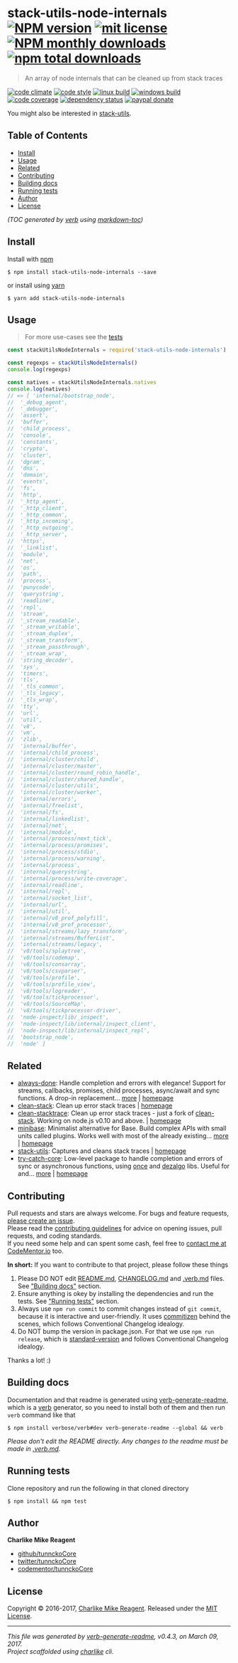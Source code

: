 # stack-utils-node-internals [![NPM version](https://img.shields.io/npm/v/stack-utils-node-internals.svg?style=flat)](https://www.npmjs.com/package/stack-utils-node-internals) [![mit license][license-img]][license-url] [![NPM monthly downloads](https://img.shields.io/npm/dm/stack-utils-node-internals.svg?style=flat)](https://npmjs.org/package/stack-utils-node-internals) [![npm total downloads][downloads-img]][downloads-url]

> An array of node internals that can be cleaned up from stack traces

[![code climate][codeclimate-img]][codeclimate-url] 
[![code style][standard-img]][standard-url] 
[![linux build][travis-img]][travis-url] 
[![windows build][appveyor-img]][appveyor-url] 
[![code coverage][coverage-img]][coverage-url] 
[![dependency status][david-img]][david-url]
[![paypal donate][paypalme-img]][paypalme-url] 

You might also be interested in [stack-utils](https://github.com/tapjs/stack-utils#readme).

## Table of Contents
- [Install](#install)
- [Usage](#usage)
- [Related](#related)
- [Contributing](#contributing)
- [Building docs](#building-docs)
- [Running tests](#running-tests)
- [Author](#author)
- [License](#license)

_(TOC generated by [verb](https://github.com/verbose/verb) using [markdown-toc](https://github.com/jonschlinkert/markdown-toc))_

## Install
Install with [npm](https://www.npmjs.com/)

```
$ npm install stack-utils-node-internals --save
```

or install using [yarn](https://yarnpkg.com)

```
$ yarn add stack-utils-node-internals
```

## Usage
> For more use-cases see the [tests](test.js)

```js
const stackUtilsNodeInternals = require('stack-utils-node-internals')

const regexps = stackUtilsNodeInternals()
console.log(regexps)

const natives = stackUtilsNodeInternals.natives
console.log(natives)
// => [ 'internal/bootstrap_node',
//  '_debug_agent',
//  '_debugger',
//  'assert',
//  'buffer',
//  'child_process',
//  'console',
//  'constants',
//  'crypto',
//  'cluster',
//  'dgram',
//  'dns',
//  'domain',
//  'events',
//  'fs',
//  'http',
//  '_http_agent',
//  '_http_client',
//  '_http_common',
//  '_http_incoming',
//  '_http_outgoing',
//  '_http_server',
//  'https',
//  '_linklist',
//  'module',
//  'net',
//  'os',
//  'path',
//  'process',
//  'punycode',
//  'querystring',
//  'readline',
//  'repl',
//  'stream',
//  '_stream_readable',
//  '_stream_writable',
//  '_stream_duplex',
//  '_stream_transform',
//  '_stream_passthrough',
//  '_stream_wrap',
//  'string_decoder',
//  'sys',
//  'timers',
//  'tls',
//  '_tls_common',
//  '_tls_legacy',
//  '_tls_wrap',
//  'tty',
//  'url',
//  'util',
//  'v8',
//  'vm',
//  'zlib',
//  'internal/buffer',
//  'internal/child_process',
//  'internal/cluster/child',
//  'internal/cluster/master',
//  'internal/cluster/round_robin_handle',
//  'internal/cluster/shared_handle',
//  'internal/cluster/utils',
//  'internal/cluster/worker',
//  'internal/errors',
//  'internal/freelist',
//  'internal/fs',
//  'internal/linkedlist',
//  'internal/net',
//  'internal/module',
//  'internal/process/next_tick',
//  'internal/process/promises',
//  'internal/process/stdio',
//  'internal/process/warning',
//  'internal/process',
//  'internal/querystring',
//  'internal/process/write-coverage',
//  'internal/readline',
//  'internal/repl',
//  'internal/socket_list',
//  'internal/url',
//  'internal/util',
//  'internal/v8_prof_polyfill',
//  'internal/v8_prof_processor',
//  'internal/streams/lazy_transform',
//  'internal/streams/BufferList',
//  'internal/streams/legacy',
//  'v8/tools/splaytree',
//  'v8/tools/codemap',
//  'v8/tools/consarray',
//  'v8/tools/csvparser',
//  'v8/tools/profile',
//  'v8/tools/profile_view',
//  'v8/tools/logreader',
//  'v8/tools/tickprocessor',
//  'v8/tools/SourceMap',
//  'v8/tools/tickprocessor-driver',
//  'node-inspect/lib/_inspect',
//  'node-inspect/lib/internal/inspect_client',
//  'node-inspect/lib/internal/inspect_repl',
//  'bootstrap_node',
//  'node' ]
```

## Related
- [always-done](https://www.npmjs.com/package/always-done): Handle completion and errors with elegance! Support for streams, callbacks, promises, child processes, async/await and sync functions. A drop-in replacement… [more](https://github.com/hybridables/always-done#readme) | [homepage](https://github.com/hybridables/always-done#readme "Handle completion and errors with elegance! Support for streams, callbacks, promises, child processes, async/await and sync functions. A drop-in replacement for [async-done][] - pass 100% of its tests plus more")
- [clean-stack](https://www.npmjs.com/package/clean-stack): Clean up error stack traces | [homepage](https://github.com/sindresorhus/clean-stack#readme "Clean up error stack traces")
- [clean-stacktrace](https://www.npmjs.com/package/clean-stacktrace): Clean up error stack traces - just a fork of [clean-stack][]. Working on node.js v0.10 and above. | [homepage](https://github.com/tunnckocore/clean-stacktrace#readme "Clean up error stack traces - just a fork of [clean-stack][]. Working on node.js v0.10 and above.")
- [minibase](https://www.npmjs.com/package/minibase): Minimalist alternative for Base. Build complex APIs with small units called plugins. Works well with most of the already existing… [more](https://github.com/node-minibase/minibase#readme) | [homepage](https://github.com/node-minibase/minibase#readme "Minimalist alternative for Base. Build complex APIs with small units called plugins. Works well with most of the already existing [base][] plugins.")
- [stack-utils](https://www.npmjs.com/package/stack-utils): Captures and cleans stack traces | [homepage](https://github.com/tapjs/stack-utils#readme "Captures and cleans stack traces")
- [try-catch-core](https://www.npmjs.com/package/try-catch-core): Low-level package to handle completion and errors of sync or asynchronous functions, using [once][] and [dezalgo][] libs. Useful for and… [more](https://github.com/hybridables/try-catch-core#readme) | [homepage](https://github.com/hybridables/try-catch-core#readme "Low-level package to handle completion and errors of sync or asynchronous functions, using [once][] and [dezalgo][] libs. Useful for and used in higher-level libs such as [always-done][] to handle completion of anything.")

## Contributing
Pull requests and stars are always welcome. For bugs and feature requests, [please create an issue](https://github.com/tunnckoCore/stack-utils-node-internals/issues/new).  
Please read the [contributing guidelines](CONTRIBUTING.md) for advice on opening issues, pull requests, and coding standards.  
If you need some help and can spent some cash, feel free to [contact me at CodeMentor.io](https://www.codementor.io/tunnckocore?utm_source=github&utm_medium=button&utm_term=tunnckocore&utm_campaign=github) too.

**In short:** If you want to contribute to that project, please follow these things

1. Please DO NOT edit [README.md](README.md), [CHANGELOG.md](CHANGELOG.md) and [.verb.md](.verb.md) files. See ["Building docs"](#building-docs) section.
2. Ensure anything is okey by installing the dependencies and run the tests. See ["Running tests"](#running-tests) section.
3. Always use `npm run commit` to commit changes instead of `git commit`, because it is interactive and user-friendly. It uses [commitizen][] behind the scenes, which follows Conventional Changelog idealogy.
4. Do NOT bump the version in package.json. For that we use `npm run release`, which is [standard-version][] and follows Conventional Changelog idealogy.

Thanks a lot! :)

## Building docs
Documentation and that readme is generated using [verb-generate-readme][], which is a [verb][] generator, so you need to install both of them and then run `verb` command like that

```
$ npm install verbose/verb#dev verb-generate-readme --global && verb
```

_Please don't edit the README directly. Any changes to the readme must be made in [.verb.md](.verb.md)._

## Running tests
Clone repository and run the following in that cloned directory

```
$ npm install && npm test
```

## Author
**Charlike Mike Reagent**

+ [github/tunnckoCore](https://github.com/tunnckoCore)
+ [twitter/tunnckoCore](https://twitter.com/tunnckoCore)
+ [codementor/tunnckoCore](https://codementor.io/tunnckoCore)

## License
Copyright © 2016-2017, [Charlike Mike Reagent](https://i.am.charlike.online). Released under the [MIT License](LICENSE).

***

_This file was generated by [verb-generate-readme](https://github.com/verbose/verb-generate-readme), v0.4.3, on March 09, 2017._  
_Project scaffolded using [charlike][] cli._

[always-done]: https://github.com/hybridables/always-done
[async-done]: https://github.com/gulpjs/async-done
[base]: https://github.com/node-base/base
[charlike]: https://github.com/tunnckocore/charlike
[commitizen]: https://github.com/commitizen/cz-cli
[dezalgo]: https://github.com/npm/dezalgo
[once]: https://github.com/isaacs/once
[standard-version]: https://github.com/conventional-changelog/standard-version
[verb-generate-readme]: https://github.com/verbose/verb-generate-readme
[verb]: https://github.com/verbose/verb

[license-url]: https://www.npmjs.com/package/stack-utils-node-internals
[license-img]: https://img.shields.io/npm/l/stack-utils-node-internals.svg

[downloads-url]: https://www.npmjs.com/package/stack-utils-node-internals
[downloads-img]: https://img.shields.io/npm/dt/stack-utils-node-internals.svg

[codeclimate-url]: https://codeclimate.com/github/tunnckoCore/stack-utils-node-internals
[codeclimate-img]: https://img.shields.io/codeclimate/github/tunnckoCore/stack-utils-node-internals.svg

[travis-url]: https://travis-ci.org/tunnckoCore/stack-utils-node-internals
[travis-img]: https://img.shields.io/travis/tunnckoCore/stack-utils-node-internals/master.svg?label=linux

[appveyor-url]: https://ci.appveyor.com/project/tunnckoCore/stack-utils-node-internals
[appveyor-img]: https://img.shields.io/appveyor/ci/tunnckoCore/stack-utils-node-internals/master.svg?label=windows

[coverage-url]: https://codecov.io/gh/tunnckoCore/stack-utils-node-internals
[coverage-img]: https://img.shields.io/codecov/c/github/tunnckoCore/stack-utils-node-internals/master.svg

[david-url]: https://david-dm.org/tunnckoCore/stack-utils-node-internals
[david-img]: https://img.shields.io/david/tunnckoCore/stack-utils-node-internals.svg

[standard-url]: https://github.com/feross/standard
[standard-img]: https://img.shields.io/badge/code%20style-standard-brightgreen.svg

[paypalme-url]: https://www.paypal.me/tunnckoCore
[paypalme-img]: https://img.shields.io/badge/paypal-donate-brightgreen.svg

[clean-stack]: https://github.com/sindresorhus/clean-stack